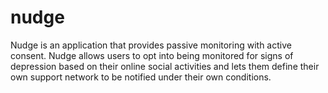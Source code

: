 nudge
=========

Nudge is an application that provides passive monitoring with active consent. Nudge allows users to opt into being monitored for signs of depression based on their online social activities and lets them define their own support network to be notified under their own conditions.
